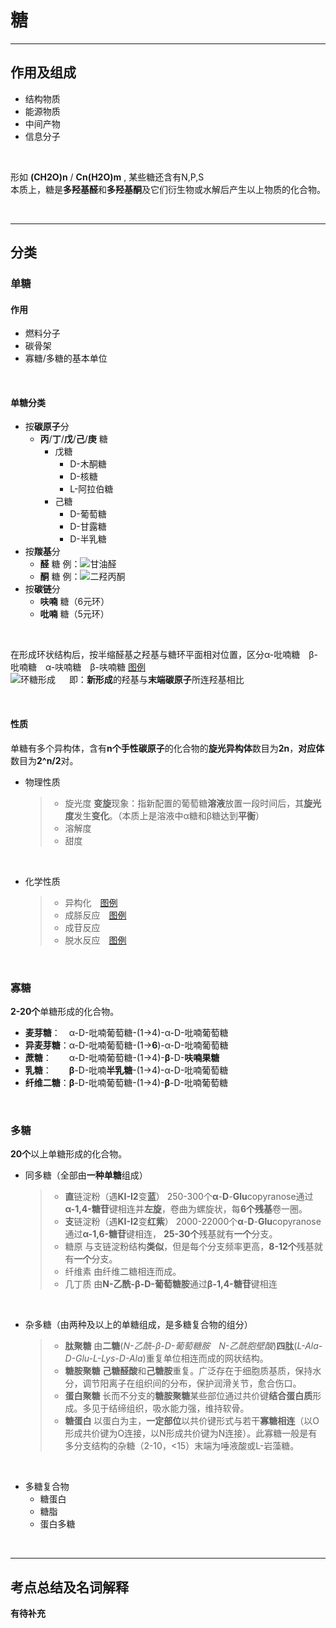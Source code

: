 # 糖
***
## 作用及组成
* 结构物质
* 能源物质
* 中间产物
* 信息分子
<br>

形如 **(CH2O)n** / **Cn(H2O)m** , 某些糖还含有N,P,S<br>
本质上，糖是**多羟基醛**和**多羟基酮**及它们衍生物或水解后产生以上物质的化合物。

<br>

***
## 分类
### 单糖
#### 作用
* 燃料分子
* 碳骨架
* 寡糖/多糖的基本单位

<br>

#### 单糖分类
* 按**碳原子**分
  * **丙**/**丁**/**戊**/**己**/**庚** 糖
    * 戊糖               
      * D-木酮糖
      * D-核糖
      * L-阿拉伯糖
    * 己糖
      * D-葡萄糖
      * D-甘露糖
      * D-半乳糖
  &emsp;
* 按**羰基**分
  * **醛** 糖
    例：![甘油醛](https://test1.jsdelivr.net/gh/sakurakouji-luna/pic@main/bio/BioChemistry/Carbohydrate/甘油醛.png)
  * **酮** 糖
    例：![二羟丙酮](https://test1.jsdelivr.net/gh/sakurakouji-luna/pic@main/bio/BioChemistry/Carbohydrate/二羟丙酮.png)
  &emsp;
* 按**碳链**分
  * **呋喃** 糖（6元环）
  * **吡喃** 糖（5元环）

<br>

在形成环状结构后，按半缩醛基之羟基与糖环平面相对位置，区分α-吡喃糖&emsp;β-吡喃糖&emsp;α-呋喃糖&emsp;β-呋喃糖 [图例](https://test1.jsdelivr.net/gh/sakurakouji-luna/pic@main/bio/BioChemistry/Carbohydrate/两种葡萄糖.png)<br>
![环糖形成](https://test1.jsdelivr.net/gh/sakurakouji-luna/pic@main/bio/BioChemistry/Carbohydrate/环糖形成.jpeg)
&emsp;
即：**新形成**的羟基与**末端碳原子**所连羟基相比


<br>

#### 性质
单糖有多个异构体，含有**n个手性碳原子**的化合物的**旋光异构体**数目为**2n**，**对应体**数目为**2^n/2**对。
* 物理性质
  >  * 旋光度
  >    **变旋**现象：指新配置的葡萄糖**溶液**放置一段时间后，其**旋光度**发生**变化**。（本质上是溶液中α糖和β糖达到**平衡**）
  >  * 溶解度
  >  * 甜度

<br>

* 化学性质
  >  * 异构化&emsp;[图例](https://test1.jsdelivr.net/gh/sakurakouji-luna/pic@main/bio/BioChemistry/Carbohydrate/异构化.png)
  >  * 成脎反应&emsp;[图例](https://test1.jsdelivr.net/gh/sakurakouji-luna/pic@main/bio/BioChemistry/Carbohydrate/成脎反应.png)
  >  * 成苷反应
  >  * 脱水反应&emsp;[图例](https://test1.jsdelivr.net/gh/sakurakouji-luna/pic@main/bio/BioChemistry/Carbohydrate/脱水反应.png)

<br>

### 寡糖
**2-20个**单糖形成的化合物。
* **麦芽糖**：&emsp;α-D-吡喃葡萄糖-(1->4)-α-D-吡喃葡萄糖
* **异麦芽糖**：α-D-吡喃葡萄糖-(1->**6**)-α-D-吡喃葡萄糖
* **蔗糖**：&emsp;&emsp;α-D-吡喃葡萄糖-(1->4)-**β**-D-**呋喃果糖**
* **乳糖**：&emsp;&emsp;**β**-D-吡喃**半乳糖**-(1->4)-α-D-吡喃葡萄糖
* **纤维二糖**：**β**-D-吡喃葡萄糖-(1->4)-**β**-D-吡喃葡萄糖

<br>

### 多糖
**20个**以上单糖形成的化合物。
* 同多糖（全部由**一种单糖**组成）
  >  * **直**链淀粉（遇**KI-I2**变**蓝**）
  >    250-300个**α**-**D**-**Glu**copyranose通过**α-1,4-糖苷**键相连并**左旋**，卷曲为螺旋状，每**6个残基**卷一圈。
  >  * **支**链淀粉（遇**KI-I2**变**红紫**）
    2000-22000个**α**-**D**-**Glu**copyranose通过**α-1,6-糖苷**键相连， **25-30个**残基就有**一个**分支。
  >  * 糖原
    与支链淀粉结构**类似**，但是每个分支频率更高，**8-12个**残基就有**一个**分支。
  >  * 纤维素
    由纤维二糖相连而成。
  >  * 几丁质
    由**N-乙酰-β-D-葡萄糖胺**通过**β-1,4-糖苷**键相连

<br>

* 杂多糖（由两种及以上的单糖组成，是多糖复合物的组分）
  >  * **肽聚糖**
  >    由**二糖**(*N-乙酰-β-D-葡萄糖胺&emsp;N-乙酰胞壁酸*)**四肽**(*L-Ala-D-Glu-L-Lys-D-Ala*)重复单位相连而成的网状结构。
  >  * **糖胺聚糖**
  >    **己糖醛酸**和**己糖胺**重复。广泛存在于细胞质基质，保持水分，调节阳离子在组织间的分布，保护润滑关节，愈合伤口。
  >  * **蛋白聚糖**
  >    长而不分支的**糖胺聚糖**某些部位通过共价键**结合蛋白质**形成。多见于结缔组织，吸水能力强，维持软骨。
  >  * **糖蛋白**
  >    以蛋白为主，**一定部位**以共价键形式与若干**寡糖相连**（以O形成共价键为O连接，以N形成共价键为N连接）。此寡糖一般是有多分支结构的杂糖（2-10，<15）末端为唾液酸或L-岩藻糖。

<br>

* 多糖复合物
  * 糖蛋白
  * 糖脂
  * 蛋白多糖

<br>

***
## 考点总结及名词解释

**有待补充**

